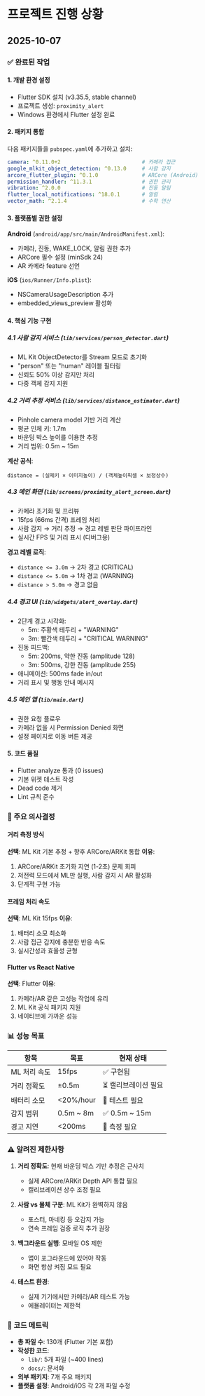 # 프로젝트 진행 상황

## 2025-10-07

### ✅ 완료된 작업

#### 1. 개발 환경 설정
- Flutter SDK 설치 (v3.35.5, stable channel)
- 프로젝트 생성: `proximity_alert`
- Windows 환경에서 Flutter 설정 완료

#### 2. 패키지 통합
다음 패키지들을 `pubspec.yaml`에 추가하고 설치:

```yaml
camera: ^0.11.0+2                          # 카메라 접근
google_mlkit_object_detection: ^0.13.0     # 사람 감지
arcore_flutter_plugin: ^0.1.0              # ARCore (Android)
permission_handler: ^11.3.1                # 권한 관리
vibration: ^2.0.0                          # 진동 알림
flutter_local_notifications: ^18.0.1       # 알림
vector_math: ^2.1.4                        # 수학 연산
```

#### 3. 플랫폼별 권한 설정

**Android** (`android/app/src/main/AndroidManifest.xml`):
- 카메라, 진동, WAKE_LOCK, 알림 권한 추가
- ARCore 필수 설정 (minSdk 24)
- AR 카메라 feature 선언

**iOS** (`ios/Runner/Info.plist`):
- NSCameraUsageDescription 추가
- embedded_views_preview 활성화

#### 4. 핵심 기능 구현

##### 4.1 사람 감지 서비스 (`lib/services/person_detector.dart`)
- ML Kit ObjectDetector를 Stream 모드로 초기화
- "person" 또는 "human" 레이블 필터링
- 신뢰도 50% 이상 감지만 처리
- 다중 객체 감지 지원

##### 4.2 거리 추정 서비스 (`lib/services/distance_estimator.dart`)
- Pinhole camera model 기반 거리 계산
- 평균 인체 키: 1.7m
- 바운딩 박스 높이를 이용한 추정
- 거리 범위: 0.5m ~ 15m

**계산 공식**:
```
distance = (실제키 × 이미지높이) / (객체높이픽셀 × 보정상수)
```

##### 4.3 메인 화면 (`lib/screens/proximity_alert_screen.dart`)
- 카메라 초기화 및 프리뷰
- 15fps (66ms 간격) 프레임 처리
- 사람 감지 → 거리 추정 → 경고 레벨 판단 파이프라인
- 실시간 FPS 및 거리 표시 (디버그용)

**경고 레벨 로직**:
- `distance <= 3.0m` → 2차 경고 (CRITICAL)
- `distance <= 5.0m` → 1차 경고 (WARNING)
- `distance > 5.0m` → 경고 없음

##### 4.4 경고 UI (`lib/widgets/alert_overlay.dart`)
- 2단계 경고 시각화:
  - 5m: 주황색 테두리 + "WARNING"
  - 3m: 빨간색 테두리 + "CRITICAL WARNING"
- 진동 피드백:
  - 5m: 200ms, 약한 진동 (amplitude 128)
  - 3m: 500ms, 강한 진동 (amplitude 255)
- 애니메이션: 500ms fade in/out
- 거리 표시 및 행동 안내 메시지

##### 4.5 메인 앱 (`lib/main.dart`)
- 권한 요청 플로우
- 카메라 없을 시 Permission Denied 화면
- 설정 페이지로 이동 버튼 제공

#### 5. 코드 품질
- Flutter analyze 통과 (0 issues)
- 기본 위젯 테스트 작성
- Dead code 제거
- Lint 규칙 준수

### 🎯 주요 의사결정

#### 거리 측정 방식
**선택**: ML Kit 기본 추정 + 향후 ARCore/ARKit 통합
**이유**:
1. ARCore/ARKit 초기화 지연 (1-2초) 문제 회피
2. 저전력 모드에서 ML만 실행, 사람 감지 시 AR 활성화
3. 단계적 구현 가능

#### 프레임 처리 속도
**선택**: ML Kit 15fps
**이유**:
1. 배터리 소모 최소화
2. 사람 접근 감지에 충분한 반응 속도
3. 실시간성과 효율성 균형

#### Flutter vs React Native
**선택**: Flutter
**이유**:
1. 카메라/AR 같은 고성능 작업에 유리
2. ML Kit 공식 패키지 지원
3. 네이티브에 가까운 성능

### 📊 성능 목표

| 항목 | 목표 | 현재 상태 |
|------|------|-----------|
| ML 처리 속도 | 15fps | ✅ 구현됨 |
| 거리 정확도 | ±0.5m | ⏳ 캘리브레이션 필요 |
| 배터리 소모 | <20%/hour | 🔄 테스트 필요 |
| 감지 범위 | 0.5m ~ 8m | ✅ 0.5m ~ 15m |
| 경고 지연 | <200ms | 🔄 측정 필요 |

### ⚠️ 알려진 제한사항

1. **거리 정확도**: 현재 바운딩 박스 기반 추정은 근사치
   - 실제 ARCore/ARKit Depth API 통합 필요
   - 캘리브레이션 상수 조정 필요

2. **사람 vs 물체 구분**: ML Kit가 완벽하지 않음
   - 포스터, 마네킹 등 오감지 가능
   - 연속 프레임 검증 로직 추가 권장

3. **백그라운드 실행**: 모바일 OS 제한
   - 앱이 포그라운드에 있어야 작동
   - 화면 항상 켜짐 모드 필요

4. **테스트 환경**:
   - 실제 기기에서만 카메라/AR 테스트 가능
   - 에뮬레이터는 제한적

### 📝 코드 메트릭

- **총 파일 수**: 130개 (Flutter 기본 포함)
- **작성한 코드**:
  - `lib/`: 5개 파일 (~400 lines)
  - `docs/`: 문서화
- **외부 패키지**: 7개 주요 패키지
- **플랫폼 설정**: Android/iOS 각 2개 파일 수정
